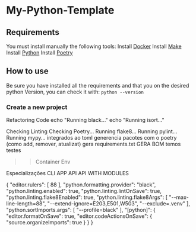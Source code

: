 # My-Python-Template



## Requirements
You must install manually the following tools:
Install [Docker](https://docs.docker.com/get-docker/)
Install [Make](https://www.gnu.org/software/make/)
Install [Python](https://www.python.org/downloads/)
Install [Poetry](https://python-poetry.org/docs/#installation)


## How to use
Be sure you have installed all the requirements and that you on the desired python Version, you can check it with: 
    `python --version`

### Create a new project

Refactoring Code
echo "Running black..."
echo "Running isort..."

Checking Linting
Checking Poetry...
Running flake8...
Running pylint...
Running mypy...
integrados ao toml
generencia pacotes com o poetry (como add, remover, atualizat)
gera requirements.txt
GERA BOM
temos testes

>> Container
>> Env

Especializações
CLI
APP
API
API WITH MODULES


{
    "editor.rulers": [
        88
    ],
    "python.formatting.provider": "black",
    "python.linting.enabled": true,
    "python.linting.lintOnSave": true,
    "python.linting.flake8Enabled": true,
    "python.linting.flake8Args": [
        "--max-line-length=88",
        "--extend-ignore=E203,E501,W503",
        "--exclude=.venv"
    ],
    "python.sortImports.args": [
        "--profile=black"
    ],
    "[python]": {
        "editor.formatOnSave": true,
        "editor.codeActionsOnSave": {
            "source.organizeImports": true
        }
    }
}
